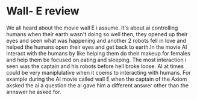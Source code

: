 # Wall- E review

We all heard about the movie wall E i assume. It's about ai controlling humans when their earth wasn't doing so well then, they opened up their eyes and seen what was happening and another 2 robots fell in love and helped the humans open their eyes and get back to earth.In the movie AI interact with the humans by like helping them do their makeup for females and help them be focused on eating and sleeping. The most interaction i seen was the captain and his robots before hell broke loose. AI at times could be very maniplulative when it coems to interacting with humans. For example during the AI movie called wall E when the captain of the Axiom aksked the ai a question the ai gave him a different answer other than the annswer he asked for.